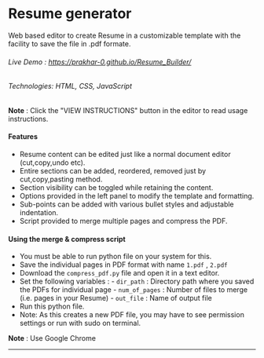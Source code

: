 # Resume generator

Web based editor to create Resume in a customizable template with the facility to save the file in .pdf formate.

###### Live Demo : https://prakhar-0.github.io/Resume_Builder/

###### Technologies: HTML, CSS, JavaScript

**Note** : Click the "VIEW INSTRUCTIONS" button in the editor to read usage instructions.

#### Features

- Resume content can be edited just like a normal document editor (cut,copy,undo etc).
- Entire sections can be added, reordered, removed just by cut,copy,pasting method.
- Section visibility can be toggled while retaining the content.
- Options provided in the left panel to modify the template and formatting.
- Sub-points can be added with various bullet styles and adjustable indentation.
- Script provided to merge multiple pages and compress the PDF.

#### Using the merge & compress script

- You must be able to run python file on your system for this.
- Save the individual pages in PDF format with name `1.pdf` , `2.pdf`
- Download the `compress_pdf.py` file and open it in a text editor.
- Set the following variables : - `dir_path` : Directory path where you saved the PDFs for individual page - `num_of_pages` : Number of files to merge (i.e. pages in your Resume) - `out_file` : Name of output file
- Run this python file.
- Note: As this creates a new PDF file, you may have to see permission settings or run with sudo on terminal.

**Note** : Use Google Chrome

---
